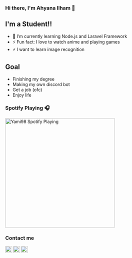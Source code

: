 ### Hi there, I'm Ahyana Ilham 👋

## I'm a Student!!

- 🌱 I’m currently learning Node.js and Laravel Framework
- ⚡ Fun fact: I love to watch anime and playing games
- ⚡ I want to learn image recognition

## Goal

- Finishing my degree
- Making my own discord bot
- Get a job (ofc)
- Enjoy life

### Spotify Playing 🎧

[<img src="https://novatorem-yami98.vercel.app/api/spotify-playing" alt="Yami98 Spotify Playing" width="350" />](https://open.spotify.com/user/31frm35pbdhq45r2r3giz3u4lxty)

### Contact me

[<img align="left" alt="Yami | Twitter" width="22px" src="img/twitter-logo-png-5860-32x32.ico" />][Twitter]
[<img align="left" alt="Yami | Discord" width="22px" src="img/discord-logo-png-7636-32x32.ico" />][Discord]
[<img align="left" alt="cookie_kouma | Instagram" width="22px" src="img/instagram-logo-png-2427-32x32.ico" />][instagram]

<br />

[Instagram]: https://www.instagram.com/cookie_kouma/
[Twitter]: https://twitter.com/DestroyerSan
[Discord]: https://discordapp.com/users/217582472613986304/